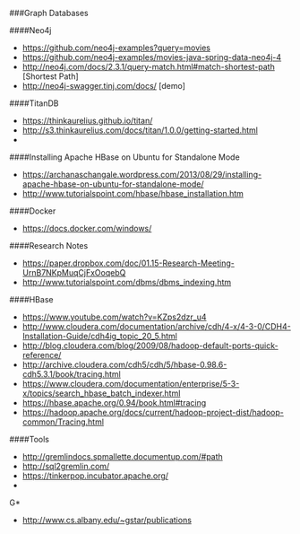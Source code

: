 ###Graph Databases

####Neo4j
* https://github.com/neo4j-examples?query=movies
* https://github.com/neo4j-examples/movies-java-spring-data-neo4j-4
* http://neo4j.com/docs/2.3.1/query-match.html#match-shortest-path [Shortest Path]
* http://neo4j-swagger.tinj.com/docs/ [demo]

####TitanDB
* https://thinkaurelius.github.io/titan/
* http://s3.thinkaurelius.com/docs/titan/1.0.0/getting-started.html
* 

####Installing Apache HBase on Ubuntu for Standalone Mode
* https://archanaschangale.wordpress.com/2013/08/29/installing-apache-hbase-on-ubuntu-for-standalone-mode/
* http://www.tutorialspoint.com/hbase/hbase_installation.htm

####Docker
* https://docs.docker.com/windows/

####Research Notes
* https://paper.dropbox.com/doc/01.15-Research-Meeting-UrnB7NKpMuqCjFxOoqebQ
* http://www.tutorialspoint.com/dbms/dbms_indexing.htm

####HBase
* https://www.youtube.com/watch?v=KZps2dzr_u4
* http://www.cloudera.com/documentation/archive/cdh/4-x/4-3-0/CDH4-Installation-Guide/cdh4ig_topic_20_5.html
* http://blog.cloudera.com/blog/2009/08/hadoop-default-ports-quick-reference/
* http://archive.cloudera.com/cdh5/cdh/5/hbase-0.98.6-cdh5.3.1/book/tracing.html
* https://www.cloudera.com/documentation/enterprise/5-3-x/topics/search_hbase_batch_indexer.html
* https://hbase.apache.org/0.94/book.html#tracing
* https://hadoop.apache.org/docs/current/hadoop-project-dist/hadoop-common/Tracing.html

####Tools
* http://gremlindocs.spmallette.documentup.com/#path
* http://sql2gremlin.com/
* https://tinkerpop.incubator.apache.org/
* 

G*
* http://www.cs.albany.edu/~gstar/publications
